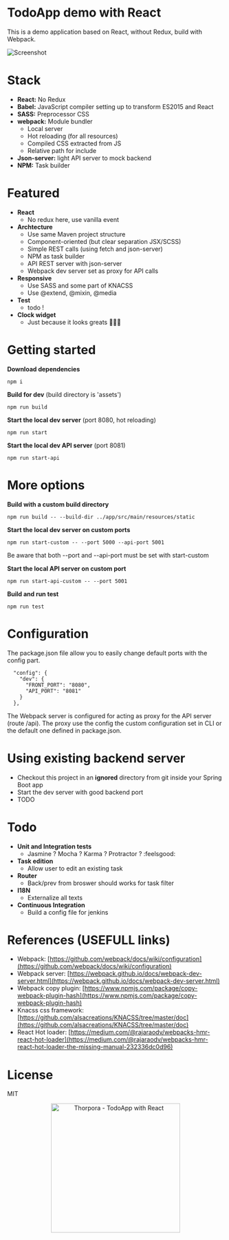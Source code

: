 TodoApp demo with React
=========================

This is a demo application based on React, without Redux, build with Webpack.

![Screenshot](http://thorpora.fr/wp-content/uploads/2017/01/screenshot.png)

# Stack

 * **React:** No Redux
 * **Babel:** JavaScript compiler setting up to transform ES2015 and React
 * **SASS:** Preprocessor CSS
 * **webpack:** Module bundler
   * Local server
   * Hot reloading (for all resources)
   * Compiled CSS extracted from JS
   * Relative path for include
 * **Json-server:** light API server to mock backend
 * **NPM:** Task builder
 
# Featured
 * **React**
   * No redux here, use vanilla event
 * **Archtecture** 
   * Use same Maven project structure
   * Component-oriented (but clear separation JSX/SCSS)
   * Simple REST calls (using fetch and json-server)
   * NPM as task builder
   * API REST server with json-server
   * Webpack dev server set as proxy for API calls
 * **Responsive**
   * Use SASS and some part of KNACSS
   * Use @extend, @mixin, @media
 * **Test**
   * todo !
 * **Clock widget** 
   * Just because it looks greats 🤘🤘:metal:
   
# Getting started
**Download dependencies**
```
npm i
```
**Build for dev** (build directory is 'assets')
```
npm run build
```
**Start the local dev server** (port 8080, hot reloading)
```
npm run start
```
**Start the local dev API server** (port 8081)
```
npm run start-api
```

# More options
**Build with a custom build directory**
```
npm run build -- --build-dir ../app/src/main/resources/static 
```
**Start the local dev server on custom ports**
```
npm run start-custom -- --port 5000 --api-port 5001
```
Be aware that both --port and --api-port must be set with start-custom 

**Start the local API server on custom port**
```
npm run start-api-custom -- --port 5001
```
**Build and run test**
```
npm run test
```

# Configuration
The package.json file allow you to easily change default ports with the config part.
```
  "config": {
    "dev": {
      "FRONT_PORT": "8080",
      "API_PORT": "8081"
    }
  },
```
The Webpack server is configured for acting as proxy for the API server (route /api). The proxy use the config the custom configuration set in CLI or the default one defined in package.json.

# Using existing backend server

 * Checkout this project in an **ignored** directory from git inside your Spring Boot app
 * Start the dev server with good backend port
 * TODO

# Todo
 * **Unit and Integration tests**
   * Jasmine ? Mocha ? Karma ? Protractor ? :feelsgood:
 * **Task edition**
   * Allow user to edit an existing task
 * **Router**
   * Back/prev from broswer should works for task filter
 * **I18N**
   * Externalize all texts
 * **Continuous Integration**
   * Build a config file for jenkins

# References (USEFULL links)
 * Webpack: [https://github.com/webpack/docs/wiki/configuration](https://github.com/webpack/docs/wiki/configuration)
 * Webpack server: [https://webpack.github.io/docs/webpack-dev-server.html](https://webpack.github.io/docs/webpack-dev-server.html)
 * Webpack copy plugin: [https://www.npmjs.com/package/copy-webpack-plugin-hash](https://www.npmjs.com/package/copy-webpack-plugin-hash)
 * Knacss css framework: [https://github.com/alsacreations/KNACSS/tree/master/doc](https://github.com/alsacreations/KNACSS/tree/master/doc)
 * React Hot loader: [https://medium.com/@rajaraodv/webpacks-hmr-react-hot-loader](https://medium.com/@rajaraodv/webpacks-hmr-react-hot-loader-the-missing-manual-232336dc0d96)

# License
MIT

<p align="center">
  <a href="http://thorpora.fr">
    <img src="http://thorpora.fr/wp-content/uploads/2015/03/thorpora4.4.png" width="300" alt="Thorpora - TodoApp with React">
  </a>
</p>
